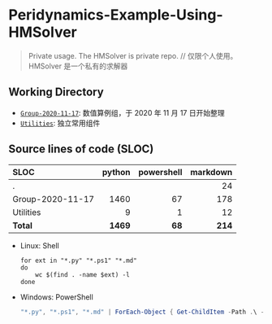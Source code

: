 # Peridynamics-Example-Using-HMSolver

> Private usage. The HMSolver is private repo. //
> 仅限个人使用。HMSolver 是一个私有的求解器

## Working Directory

* [`Group-2020-11-17`](https://github.com/polossk/Peridynamics-Example-Using-HMSolver/tree/main/Group-2020-11-17): 数值算例组，于 2020 年 11 月 17 日开始整理
* [`Utilities`](https://github.com/polossk/Peridynamics-Example-Using-HMSolver/tree/main/Utilities): 独立常用组件

## Source lines of code (SLOC)

| SLOC             |   python | powershell | markdown |
| :--------------- | -------: | ---------: | -------: |
| .                |          |            |       24 |
| Group-2020-11-17 |     1460 |         67 |      178 |
| Utilities        |        9 |          1 |       12 |
| **Total**        | **1469** |     **68** |  **214** |

* Linux: Shell
   ```shell
   for ext in "*.py" "*.ps1" "*.md"
   do
       wc $(find . -name $ext) -l
   done
   ```
* Windows: PowerShell
   ```powershell
   "*.py", "*.ps1", "*.md" | ForEach-Object { Get-ChildItem -Path .\ -Recurse $_ | Get-Content | Measure-Object -Line }
   ```